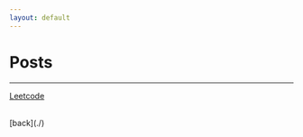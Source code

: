 ```yaml
---
layout: default
---
```


# Posts
---

[Leetcode](https://leetcode.com/problemset/all/)



<br>
[back](./)
